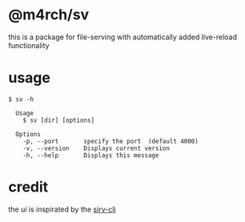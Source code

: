# @m4rch/sv

this is a package for file-serving with automatically added live-reload functionality

# usage

```
$ sv -h

  Usage
    $ sv [dir] [options]

  Options
    -p, --port       specify the port  (default 4000)
    -v, --version    Displays current version        
    -h, --help       Displays this message
```

# credit

the ui is inspirated by the [sirv-cli](https://github.com/lukeed/sirv)
